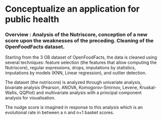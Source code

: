# Conceptualize an application for public health

### Overview : Analysis of the Nutriscore, conception of a new score upon the weaknesses of the preceding. Cleaning of the OpenFoodFacts dataset.

Starting from the 3 GB dataset of OpenFoodFacts, the data is cleaned using several techniques: feature selection (the features that allow computing the Nutriscore), regular expressions, drops, imputations by statistics, imputations by models (KNN, Linear regression), and outlier detection. 

The dataset (the nutriscore) is analyzed through univariate analysis, bivariate analysis (Pearson, ANOVA, Komogorov-Smirnov, Levene, Kruskal-Wallis, QQPlot) and multivariate analysis with a principal component analysis for visualisation. 

The nudge score is imagined in response to this analysis which is an evolutional rate in between a n and n+1 basket scores.
